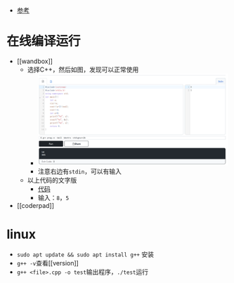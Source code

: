 - [参考](https://oi-wiki.org/lang/helloworld/)
# 在线编译运行
- [[wandbox]]
    - 选择C++，然后如图，发现可以正常使用
      - ![](helloworld.png)
      - 注意右边有`stdin`，可以有输入
    - 以上代码的文字版
      - [代码](helloworld.cpp)
      - 输入：`8`，`5`
- [[coderpad]]
# linux
- `sudo apt update && sudo apt install g++` 安装
- `g++ -v`查看[[version]]
- `g++ <file>.cpp -o test`输出程序，`./test`运行